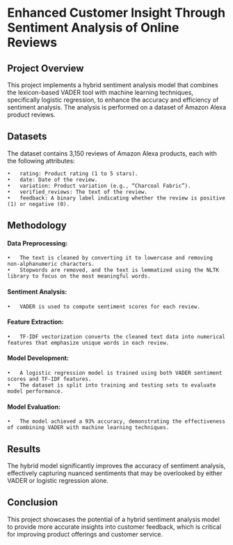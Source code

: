 # Enhanced Customer Insight Through Sentiment Analysis of Online Reviews

## Project Overview

This project implements a hybrid sentiment analysis model that combines the lexicon-based VADER tool with machine learning techniques, specifically logistic regression, to enhance the accuracy and efficiency of sentiment analysis. The analysis is performed on a dataset of Amazon Alexa product reviews.

 ## Datasets

 The dataset contains 3,150 reviews of Amazon Alexa products, each with the following attributes:

	•	rating: Product rating (1 to 5 stars).
	•	date: Date of the review.
	•	variation: Product variation (e.g., “Charcoal Fabric”).
	•	verified_reviews: The text of the review.
	•	feedback: A binary label indicating whether the review is positive (1) or negative (0).

 ## Methodology

#### Data Preprocessing:
	•	The text is cleaned by converting it to lowercase and removing non-alphanumeric characters.
	•	Stopwords are removed, and the text is lemmatized using the NLTK library to focus on the most meaningful words.
#### Sentiment Analysis:
	•	VADER is used to compute sentiment scores for each review.
#### Feature Extraction:
	•	TF-IDF vectorization converts the cleaned text data into numerical features that emphasize unique words in each review.
#### Model Development:
	•	A logistic regression model is trained using both VADER sentiment scores and TF-IDF features.
	•	The dataset is split into training and testing sets to evaluate model performance.
#### Model Evaluation:
	•	The model achieved a 93% accuracy, demonstrating the effectiveness of combining VADER with machine learning techniques.

 ## Results
 
 The hybrid model significantly improves the accuracy of sentiment analysis, effectively capturing nuanced sentiments that may be overlooked by either VADER or logistic regression alone.

 ## Conclusion

 This project showcases the potential of a hybrid sentiment analysis model to provide more accurate insights into customer feedback, which is critical for improving product offerings and customer service.

